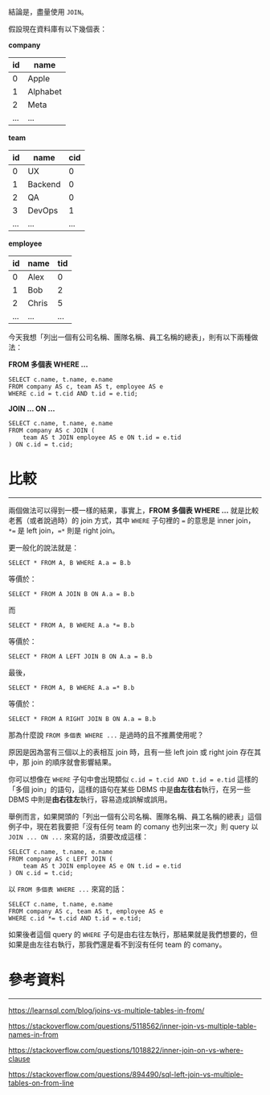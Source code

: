 結論是，盡量使用 `JOIN`。

假設現在資料庫有以下幾個表：

**company**

| id | name |
|----|----|
| 0 | Apple |
| 1 | Alphabet |
| 2 | Meta |
| ... | ... |

**team**

| id | name | cid |
|----|----|----|
| 0 | UX | 0 |
| 1 | Backend | 0 |
| 2 | QA | 0 |
| 3 | DevOps | 1 |
| ... | ... | ... |

**employee**

| id | name | tid |
|----|----|----|
| 0 | Alex | 0 |
| 1 | Bob | 2 |
| 2 | Chris | 5 |
| ... | ... | ... |

今天我想「列出一個有公司名稱、團隊名稱、員工名稱的總表」，則有以下兩種做法：

**FROM 多個表 WHERE ...**

```PostgreSQL
SELECT c.name, t.name, e.name
FROM company AS c, team AS t, employee AS e
WHERE c.id = t.cid AND t.id = e.tid;
```

**JOIN ... ON ...**

```PostgreSQL
SELECT c.name, t.name, e.name
FROM company AS c JOIN (
	team AS t JOIN employee AS e ON t.id = e.tid
) ON c.id = t.cid;
```

# 比較

---

兩個做法可以得到一模一樣的結果，事實上，**FROM 多個表 WHERE ...** 就是比較老舊（或者說過時）的 join 方式，其中 `WHERE` 子句裡的 `=` 的意思是 inner join，`*=` 是 left join，`=*` 則是 right join。

更一般化的說法就是：

```PostgreSQL
SELECT * FROM A, B WHERE A.a = B.b
```

等價於：

```PostgreSQL
SELECT * FROM A JOIN B ON A.a = B.b
```

而

```PostgreSQL
SELECT * FROM A, B WHERE A.a *= B.b
```

等價於：

```PostgreSQL
SELECT * FROM A LEFT JOIN B ON A.a = B.b
```

最後，

```PostgreSQL
SELECT * FROM A, B WHERE A.a =* B.b
```

等價於：

```PostgreSQL
SELECT * FROM A RIGHT JOIN B ON A.a = B.b
```

那為什麼說 `FROM 多個表 WHERE ...` 是過時的且不推薦使用呢？

原因是因為當有三個以上的表相互 join 時，且有一些 left join 或 right join 存在其中，那 join 的順序就會影響結果。

你可以想像在 `WHERE` 子句中會出現類似 `c.id = t.cid AND t.id = e.tid` 這樣的「多個 join」的語句，這樣的語句在某些 DBMS 中是**由左往右**執行，在另一些 DBMS 中則是**由右往左**執行，容易造成誤解或誤用。

舉例而言，如果開頭的「列出一個有公司名稱、團隊名稱、員工名稱的總表」這個例子中，現在若我要把「沒有任何 team 的 comany 也列出來一次」則 query 以 `JOIN ... ON ...` 來寫的話，須要改成這樣：

```PostgreSQL
SELECT c.name, t.name, e.name
FROM company AS c LEFT JOIN (
	team AS t JOIN employee AS e ON t.id = e.tid
) ON c.id = t.cid;
```

以 `FROM 多個表 WHERE ...` 來寫的話：

```PostgreSQL
SELECT c.name, t.name, e.name
FROM company AS c, team AS t, employee AS e
WHERE c.id *= t.cid AND t.id = e.tid;
```

如果後者這個 query 的 `WHERE` 子句是由右往左執行，那結果就是我們想要的，但如果是由左往右執行，那我們還是看不到沒有任何 team 的 comany。

# 參考資料

---

https://learnsql.com/blog/joins-vs-multiple-tables-in-from/

https://stackoverflow.com/questions/5118562/inner-join-vs-multiple-table-names-in-from

https://stackoverflow.com/questions/1018822/inner-join-on-vs-where-clause

https://stackoverflow.com/questions/894490/sql-left-join-vs-multiple-tables-on-from-line